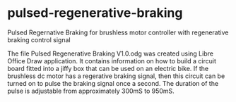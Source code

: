 # pulsed-regenerative-braking
Pulsed Regernative Braking for brushless motor controller with regenerative braking control signal

The file Pulsed Regenerative Braking V1.0.odg was created using Libre Office Draw application. It contains information on how to build a circuit board fitted into a jiffy box that can be used on an electric bike. If the brushless dc motor has a regerative braking signal, then this circuit can be turned on to pulse the braking signal once a second. The duration of the pulse is adjustable from approximately 300mS to 950mS.


